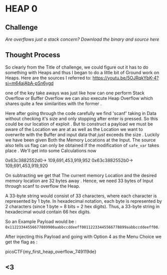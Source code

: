 # HEAP 0

## Challenge
*Are overflows just a stack concern?*
*Download the binary and source here*

## Thought Process 
So clearly from the Title of challenge, we could figure out it has to do something with Heaps and thus I began to do a little bit of Ground work on Heaps. Here are the sources I referred to: 
https://youtu.be/5OJRqkYbK-4?si=m64ajAbA-pSn6ygd

one of the key take aways was just like how can one perform Stack Overflow or Buffer Overflow we can also execute Heap Overflow which shares quite a few similarities with the former .

Here after going through the code carefully we find 'scanf' taking in Data without checking it's size and only stopping after enter is pressed. So this could be our location of exploit . But to construct a payload we must be aware of the Location we are at as well as the Location we want to overwrite with the Buffer and input data that *just* exceeds the size . 
Luckily we have been given Both the Memory Locations at the Input. The source also tells us flag can only be obtained If the modification of `safe_var` takes place . 
We'll get into some Calculations now 

0x63c3882552d0-> 109,691,453,919,952
0x63c3882552b0-> 109,691,453,919,920

On subtracting we get that The current memory Location and the desired memory location are 
32 bytes away . Hence, we need 33 bytes of Input through scanf to overflow the Heap.

A 33-byte string would consist of 33 characters, where each character is represented by 1 byte. In hexadecimal notation, each byte is represented by 2 characters (since 1 byte = 8 bits = 2 hex digits). Thus, a 33-byte string in hexadecimal would contain 66 hex digits.

So an Example Payload would be : 
`0x11223344556677889900aabbccddeeff00112233445566778899aabbccddeeff00`.

After injecting this Payload and going with Option 4 as the Menu Choice we get the flag as : 

picoCTF{my_first_heap_overflow_749119de}

## <3

